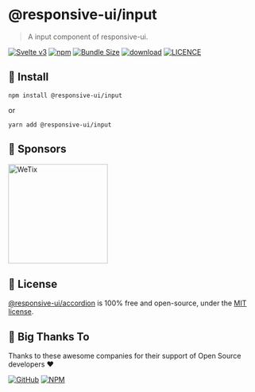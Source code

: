 
# @responsive-ui/input

> A input component of responsive-ui.

<p>

[![Svelte v3](https://img.shields.io/badge/svelte-v3-orange.svg)](https://svelte.dev)
[![npm](https://img.shields.io/npm/v/@responsive-ui/input.svg)](https://www.npmjs.com/package/@responsive-ui/input)
[![Bundle Size](https://badgen.net/bundlephobia/minzip/%40responsive-ui%2Finput)](https://bundlephobia.com/result?p=%40responsive-ui%2Finput)
[![download](https://img.shields.io/npm/dw/@responsive-ui/input.svg)](https://www.npmjs.com/package/@responsive-ui/input)
[![LICENCE](https://img.shields.io/github/license/wetix/responsive-ui)](https://github.com/wetix/responsive-ui/blob/main/LICENSE)

</p>

## 🔨 Install

```console
npm install @responsive-ui/input
```

or

```console
yarn add @responsive-ui/input
```

## 🔋 Sponsors

<img src="https://asset.wetix.my/images/logo/wetix.png" alt="WeTix" width="200px">

## 📄 License

[@responsive-ui/accordion](https://github.com/wetix/responsive-ui/tree/main/components/accordion) is 100% free and open-source, under the [MIT license](https://github.com/wetix/responsive-ui/blob/main/LICENSE).

## 🎉 Big Thanks To

Thanks to these awesome companies for their support of Open Source developers ❤

[![GitHub](https://jstools.dev/img/badges/github.svg)](https://github.com/open-source)
[![NPM](https://jstools.dev/img/badges/npm.svg)](https://www.npmjs.com/)
